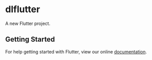 # dlflutter

A new Flutter project.

## Getting Started

For help getting started with Flutter, view our online
[documentation](https://flutter.io/).
